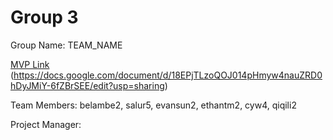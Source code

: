 # Group 3
Group Name: TEAM_NAME

[MVP Link](http://cs196.cs.illinois.edu)
(https://docs.google.com/document/d/18EPjTLzoQOJ014pHmyw4nauZRD0hDyJMiY-6fZBrSEE/edit?usp=sharing)

Team Members: belambe2, salur5, evansun2, ethantm2, cyw4, qiqili2

Project Manager:
